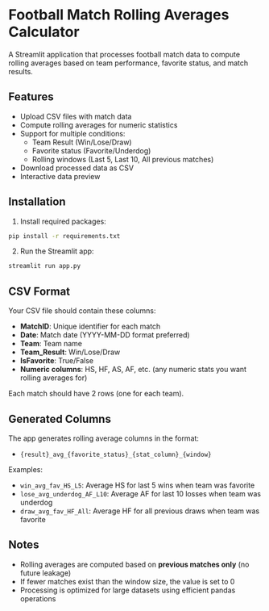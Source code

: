 # Football Match Rolling Averages Calculator

A Streamlit application that processes football match data to compute rolling averages based on team performance, favorite status, and match results.

## Features

- Upload CSV files with match data
- Compute rolling averages for numeric statistics
- Support for multiple conditions:
  - Team Result (Win/Lose/Draw)
  - Favorite status (Favorite/Underdog)
  - Rolling windows (Last 5, Last 10, All previous matches)
- Download processed data as CSV
- Interactive data preview

## Installation

1. Install required packages:
```bash
pip install -r requirements.txt
```

2. Run the Streamlit app:
```bash
streamlit run app.py
```

## CSV Format

Your CSV file should contain these columns:
- **MatchID**: Unique identifier for each match
- **Date**: Match date (YYYY-MM-DD format preferred)
- **Team**: Team name
- **Team_Result**: Win/Lose/Draw
- **IsFavorite**: True/False
- **Numeric columns**: HS, HF, AS, AF, etc. (any numeric stats you want rolling averages for)

Each match should have 2 rows (one for each team).

## Generated Columns

The app generates rolling average columns in the format:
- `{result}_avg_{favorite_status}_{stat_column}_{window}`

Examples:
- `win_avg_fav_HS_L5`: Average HS for last 5 wins when team was favorite
- `lose_avg_underdog_AF_L10`: Average AF for last 10 losses when team was underdog
- `draw_avg_fav_HF_All`: Average HF for all previous draws when team was favorite

## Notes

- Rolling averages are computed based on **previous matches only** (no future leakage)
- If fewer matches exist than the window size, the value is set to 0
- Processing is optimized for large datasets using efficient pandas operations
